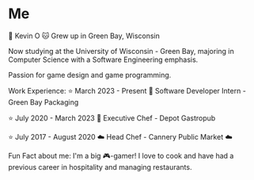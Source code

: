 # Me

🍵 Kevin O 🐱
Grew up in Green Bay, Wisconsin

Now studying at the University of Wisconsin - Green Bay, majoring in Computer Science with a Software Engineering emphasis. 

Passion for game design and game programming.

Work Experience:
⭐ March 2023 - Present 🏫    Software Developer Intern - Green Bay Packaging

⭐ July 2020 - March 2023 🍞  Executive Chef - Depot Gastropub

⭐ July 2017 - August 2020 ☁️ Head Chef - Cannery Public Market ☁️

Fun Fact about me:
I'm a big 🎮-gamer! I love to cook and have had a previous career in hospitality and managing restaurants. 
